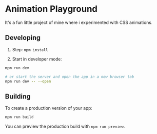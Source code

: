 # Animation Playground

It's a fun little project of mine where i experimented with CSS animations.

## Developing

1. Step: `npm install`

2. Start in developer mode:
```bash
npm run dev

# or start the server and open the app in a new browser tab
npm run dev -- --open
```

## Building

To create a production version of your app:

```bash
npm run build
```

You can preview the production build with `npm run preview`.

<!-- > To deploy your app, you may need to install an [adapter](https://svelte.dev/docs/kit/adapters) for your target environment. -->
